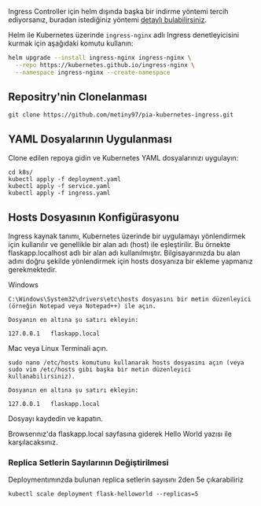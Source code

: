 Ingress Controller için helm dışında başka bir indirme yöntemi tercih ediyorsanız, buradan istediğiniz yöntemi [detaylı bulabilirsiniz](https://kubernetes.github.io/ingress-nginx/deploy/).

Helm ile Kubernetes üzerinde `ingress-nginx` adlı Ingress denetleyicisini kurmak için aşağıdaki komutu kullanın:

```bash
helm upgrade --install ingress-nginx ingress-nginx \
  --repo https://kubernetes.github.io/ingress-nginx \
  --namespace ingress-nginx --create-namespace
```

## Repositry'nin Clonelanması
```
git clone https://github.com/metiny97/pia-kubernetes-ingress.git
```

## YAML Dosyalarının Uygulanması
Clone edilen repoya gidin ve Kubernetes YAML dosyalarınızı uygulayın:
```
cd k8s/
kubectl apply -f deployment.yaml
kubectl apply -f service.yaml
kubectl apply -f ingress.yaml
```

## Hosts Dosyasının Konfigürasyonu
Ingress kaynak tanımı, Kubernetes üzerinde bir uygulamayı yönlendirmek için kullanılır ve genellikle bir alan adı (host) ile eşleştirilir. Bu örnekte flaskapp.localhost adlı bir alan adı kullanılmıştır. Bilgisayarınızda bu alan adını doğru şekilde yönlendirmek için hosts dosyanıza bir ekleme yapmanız gerekmektedir.


Windows
```
C:\Windows\System32\drivers\etc\hosts dosyasını bir metin düzenleyici (örneğin Notepad veya Notepad++) ile açın.

Dosyanın en altına şu satırı ekleyin:

127.0.0.1   flaskapp.local
```

Mac veya Linux
Terminali açın.
```
sudo nano /etc/hosts komutunu kullanarak hosts dosyasını açın (veya sudo vim /etc/hosts gibi başka bir metin düzenleyici kullanabilirsiniz).

Dosyanın en altına şu satırı ekleyin:

127.0.0.1   flaskapp.local

```
Dosyayı kaydedin ve kapatın.

Browserınız'da flaskapp.local sayfasına giderek Hello World yazısı ile karşılacaksınız.


### Replica Setlerin Sayılarının Değiştirilmesi
Deploymentımınzda bulunan replica setlerin sayısını 2den 5e çıkarabiliriz
``` 
kubectl scale deployment flask-helloworld --replicas=5
```

